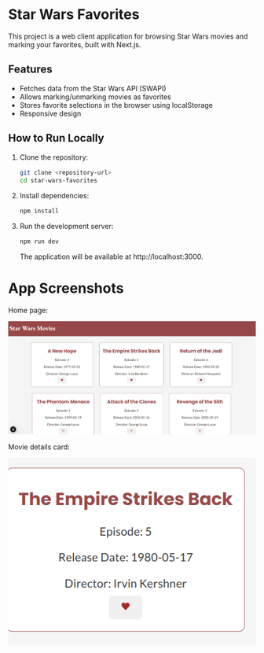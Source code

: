 # Star Wars Favorites

This project is a web client application for browsing Star Wars movies and marking your favorites, built with Next.js.

## Features

- Fetches data from the Star Wars API (SWAPI)
- Allows marking/unmarking movies as favorites
- Stores favorite selections in the browser using localStorage
- Responsive design

## How to Run Locally

1. Clone the repository:

   ```bash
   git clone <repository-url>
   cd star-wars-favorites
   ```

2. Install dependencies:

   ```bash
   npm install
   ```

3. Run the development server:
   ```bash
   npm run dev
   ```
   The application will be available at http://localhost:3000.

# App Screenshots

Home page:

![Home page](public/assets/home.png)

Movie details card:

![Movie details page](public/assets/movieCard.png)
